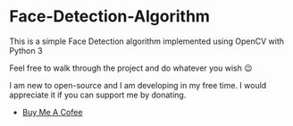 # Face-Detection-Algorithm

This is a simple Face Detection algorithm implemented using OpenCV with Python 3

Feel free to walk through the project and do whatever you wish 😉

I am new to open-source and I am developing in my free time. I would appreciate it if you can support me by donating.

* [Buy Me A Cofee](https://www.buymeacofee.com/kimfom01)
